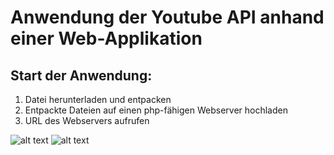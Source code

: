 # Anwendung der Youtube API anhand einer Web-Applikation

## Start der Anwendung:
1. Datei herunterladen und entpacken
2. Entpackte Dateien auf einen php-fähigen Webserver hochladen
3. URL des Webservers aufrufen

![alt text](http://solartec-hartmann.de/yt/img/Screenshot.JPG)
![alt text](http://solartec-hartmann.de/yt/img/Screenshot2.JPG)
